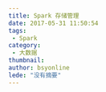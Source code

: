 ```yaml
---
title: Spark 存储管理
date: 2017-05-31 11:50:54
tags:
 - Spark
category: 
 - 大数据
thumbnail: 
author: bsyonline
lede: "没有摘要"
---
```


